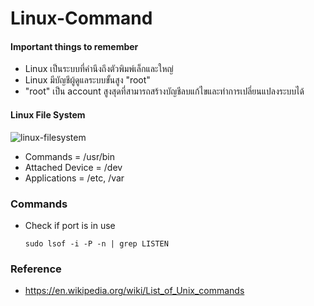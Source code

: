 # Linux-Command

#### Important things to remember

- Linux เป็นระบบที่คำนึงถึงตัวพิมพ์เล็กและใหญ่
- Linux มีบัญชีผู้ดูแลระบบขั้นสูง "root"
- "root" เป็น account สูงสุดที่สามารถสร้างบัญชีลบแก้ไขและทำการเปลี่ยนแปลงระบบได้

#### Linux File System

![linux-filesystem](https://user-images.githubusercontent.com/15135199/100316088-66e4f380-2fec-11eb-9566-b1bea2de44bb.png)

- Commands = /usr/bin
- Attached Device = /dev
- Applications = /etc, /var

### Commands

- Check if port is in use

      sudo lsof -i -P -n | grep LISTEN

### Reference

- https://en.wikipedia.org/wiki/List_of_Unix_commands
